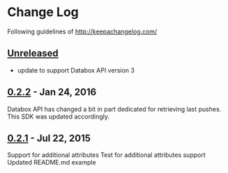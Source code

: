 # Change Log
Following guidelines of http://keepachangelog.com/

## [Unreleased]
- update to support Databox API version 3

## [0.2.2] - Jan 24, 2016
Databox API has changed a bit in part dedicated for retrieving last pushes. This SDK was updated accordingly.

## [0.2.1] - Jul 22, 2015
Support for additional attributes
Test for additional attributes support
Updated README.md example

[Unreleased]: https://github.com/databox/databox-ruby/compare/0.2.2...master
[0.2.2]: https://github.com/databox/databox-ruby/compare/0.2.1...0.2.2
[0.2.1]: https://github.com/databox/databox-ruby/tree/0.2.1
